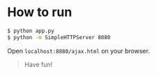 # How to run
```sh
$ python app.py
$ python -m SimpleHTTPServer 8080
```
Open `localhost:8080/ajax.html` on your browser.
> Have fun!
